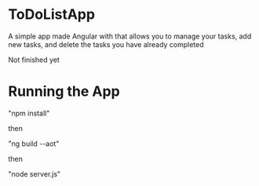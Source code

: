 # ToDoListApp

A simple app made Angular with that allows you to manage your tasks, add new tasks, and delete the tasks you have already completed

Not finished yet

# Running the App

"npm install"

then

"ng build --aot"

then

"node server.js"




